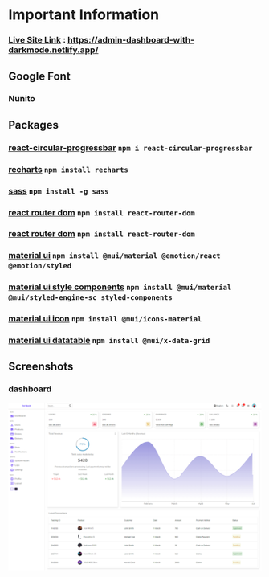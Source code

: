 # Important Information

### [Live Site Link](https://admin-dashboard-with-darkmode.netlify.app/) : https://admin-dashboard-with-darkmode.netlify.app/

## Google Font
### Nunito
<link href="https://fonts.googleapis.com/css2?family=Nunito:ital,wght@0,200;0,300;0,400;0,500;0,600;0,700;0,800;0,900;0,1000;1,200;1,300;1,400;1,500;1,600;1,700;1,800;1,900;1,1000&display=swap" rel="stylesheet">

## Packages

### [react-circular-progressbar](https://www.npmjs.com/package/react-circular-progressbar) `npm i react-circular-progressbar`
### [recharts](https://recharts.org/en-US/) `npm install recharts`
### [sass](https://sass-lang.com/) `npm install -g sass`
### [react router dom](https://reactrouter.com/en/main) `npm install react-router-dom`
### [react router dom](https://reactrouter.com/en/main) `npm install react-router-dom`
### [material ui](https://mui.com/material-ui/getting-started/installation/) `npm install @mui/material @emotion/react @emotion/styled`
### [material ui style components](https://mui.com/material-ui/getting-started/installation/) `npm install @mui/material @mui/styled-engine-sc styled-components`
### [material ui icon](https://mui.com/material-ui/getting-started/installation/) `npm install @mui/icons-material`
### [material ui datatable](https://mui.com/material-ui/getting-started/installation/) `npm install @mui/x-data-grid`


## Screenshots

### dashboard
![CHEESE!](UI-Screenshots\darkboard.png)